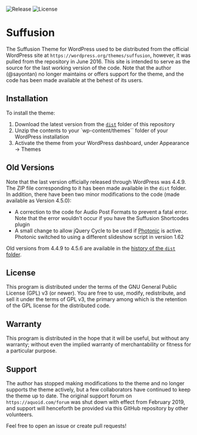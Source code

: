 ![Release](https://img.shields.io/github/v/release/sayontan/suffusion)
![License](https://img.shields.io/github/license/sayontan/suffusion)

# Suffusion

The Suffusion Theme for WordPress used to be distributed from the official WordPress site at `https://wordpress.org/themes/suffusion`, however, it was pulled from the repository in June 2016. This site is intended to serve as the source for the last working version of the code. Note that the author (@sayontan) no longer maintains or offers support for the theme, and the code has been made available at the behest of its users.

## Installation

To install the theme:

1. Download the latest version from the [`dist`](https://github.com/sayontan/suffusion/tree/master/dist) folder of this repository
2. Unzip the contents to your `wp-content/themes`` folder of your WordPress installation
3. Activate the theme from your WordPress dashboard, under Appearance &rarr; Themes


## Old Versions

Note that the last version officially released through WordPress was 4.4.9. The ZIP file corresponding to it has been made available in the `dist` folder. In addition, there have been two minor modifications to the code (made available as Version 4.5.0):
 * A correction to the code for Audio Post Formats to prevent a fatal error. Note that the error wouldn't occur if you have the Suffusion Shortcodes plugin
 * A small change to allow jQuery Cycle to be used if [Photonic](https://wordpress.org/plugins/photonic) is active. Photonic switched to using a different slideshow script in version 1.62

Old versions from 4.4.9 to 4.5.6 are available in the [history of the `dist` folder](https://github.com/sayontan/suffusion/tree/5decf564ed8f6d5fd8f6bcfcde64ceb22bc90a25).

## License

This program is distributed under the terms of the GNU General Public License (GPL) v3 (or newer). You are free to use, modify, redistribute, and sell it under the terms of GPL v3, the primary among which is the retention of the GPL license for the distributed code.

## Warranty

This program is distributed in the hope that it will be useful, but without any warranty; without even the implied warranty of merchantability or fitness for a particular purpose.

## Support

The author has stopped making modifications to the theme and no longer supports the theme actively, but a few collaborators have continued to keep the theme up to date. The original support forum on `https://aquoid.com/forum` was shut down with effect from February 2019, and support will henceforth be provided via this GitHub repository by other volunteers. 

Feel free to open an issue or create pull requests! 

